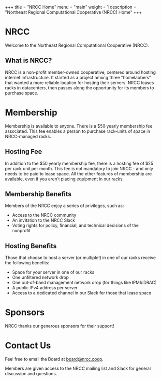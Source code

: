 +++
title = "NRCC Home"
menu = "main"
weight = 1
description = "Northeast Regional Computational Cooperative (NRCC) Home"
+++

# NRCC

Welcome to the Northeast Regional Computational Cooperative (NRCC).

## What is NRCC?

NRCC is a non-profit member-owned cooperative, centered around hosting internet infrastructure. It started as a project among three "homelabbers" that wanted a more reliable location for hosting their servers. NRCC leases racks in datacenters, then passes along the opportunity for its members to purchase space.

# Membership

Membership is available to anyone. There is a $50 yearly membership fee associated. This fee enables a person to purchase rack-units of space in NRCC-managed racks.

## Hosting Fee

In addition to the $50 yearly membership fee, there is a hosting fee of $25 per rack unit per month. This fee is not mandatory to join NRCC - and only needs to be paid to lease space. All the other features of membership are available, even if you aren't placing equipment in our racks.

## Membership Benefits

Members of the NRCC enjoy a series of privileges, such as:
- Access to the NRCC community
- An invitation to the NRCC Slack
- Voting rights for policy, financial, and technical decisions of the nonprofit

## Hosting Benefits

Those that choose to host a server (or multiple!) in one of our racks receive the following benefits:
- Space for your server in one of our racks
- One unfiltered network drop
- One out-of-band management network drop (for things like IPMI/iDRAC)
- A public IPv4 address per server
- Access to a dedicated channel in our Slack for those that lease space

# Sponsors

NRCC thanks our generous sponsors for their support!

# Contact Us

Feel free to email the Board at [board@nrcc.coop](mailto:board@nrcc.coop).

Members are given access to the NRCC mailing list and Slack for general discussion and questions.